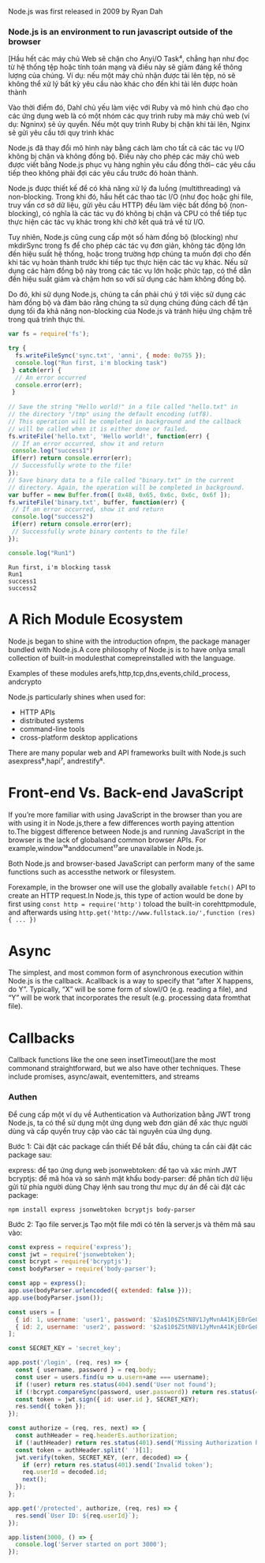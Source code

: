 Node.js was first released in 2009 by Ryan Dah
### Node.js is an environment to run javascript outside of the browser

[Hầu hết các máy chủ Web sẽ chặn cho Anyi/O Task⁴, chẳng hạn như đọc từ hệ thống tệp hoặc tính toán mạng và điều này sẽ giảm đáng kể thông lượng của chúng. Ví dụ: nếu một máy chủ nhận được tải lên tệp, nó sẽ không thể xử lý bất kỳ yêu cầu nào khác cho đến khi tải lên được hoàn thành

Vào thời điểm đó, Dahl chủ yếu làm việc với Ruby và mô hình chủ đạo cho các ứng dụng web là có một nhóm các quy trình ruby mà máy chủ web (ví dụ: Ngninx) sẽ ủy quyền. Nếu một quy trình Ruby bị chặn khi tải lên, Nginx sẽ gửi yêu cầu tới quy trình khác

Node.js đã thay đổi mô hình này bằng cách làm cho tất cả các tác vụ I/O không bị chặn và không đồng bộ. Điều này cho phép các máy chủ web được viết bằng Node.js phục vụ hàng nghìn yêu cầu đồng thời– các yêu cầu tiếp theo không phải đợi các yêu cầu trước đó hoàn thành.

Node.js được thiết kế để có khả năng xử lý đa luồng (multithreading) và non-blocking. Trong khi đó, hầu hết các thao tác I/O (như đọc hoặc ghi file, truy vấn cơ sở dữ liệu, gửi yêu cầu HTTP) đều làm việc bất đồng bộ (non-blocking), có nghĩa là các tác vụ đó không bị chặn và CPU có thể tiếp tục thực hiện các tác vụ khác trong khi chờ kết quả trả về từ I/O.

Tuy nhiên, Node.js cũng cung cấp một số hàm đồng bộ (blocking) như mkdirSync trong fs để cho phép các tác vụ đơn giản, không tác động lớn đến hiệu suất hệ thống, hoặc trong trường hợp chúng ta muốn đợi cho đến khi tác vụ hoàn thành trước khi tiếp tục thực hiện các tác vụ khác. Nếu sử dụng các hàm đồng bộ này trong các tác vụ lớn hoặc phức tạp, có thể dẫn đến hiệu suất giảm và chậm hơn so với sử dụng các hàm không đồng bộ.

Do đó, khi sử dụng Node.js, chúng ta cần phải chú ý tới việc sử dụng các hàm đồng bộ và đảm bảo rằng chúng ta sử dụng chúng đúng cách để tận dụng tối đa khả năng non-blocking của Node.js và tránh hiệu ứng chậm trễ trong quá trình thực thi.

```js
var fs = require('fs');

try {
  fs.writeFileSync('sync.txt', 'anni', { mode: 0o755 });
  console.log("Run first, i'm blocking task")
 } catch(err) {
  // An error occurred
  console.error(err);
 }
 
// Save the string "Hello world!" in a file called "hello.txt" in
// the directory "/tmp" using the default encoding (utf8).
// This operation will be completed in background and the callback
// will be called when it is either done or failed.
fs.writeFile('hello.txt', 'Hello world!', function(err) {
 // If an error occurred, show it and return
 console.log("success1")
 if(err) return console.error(err);
 // Successfully wrote to the file!
});
// Save binary data to a file called "binary.txt" in the current
// directory. Again, the operation will be completed in background.
var buffer = new Buffer.from([ 0x48, 0x65, 0x6c, 0x6c, 0x6f ]);
fs.writeFile('binary.txt', buffer, function(err) {
 // If an error occurred, show it and return
 console.log("success2")
 if(err) return console.error(err);
 // Successfully wrote binary contents to the file!
});

console.log("Run1")
```

```shell
Run first, i'm blocking tassk
Run1
success1
success2
```

<h1>A Rich Module Ecosystem </h1>

Node.js began to shine with the introduction ofnpm, the package manager bundled with Node.js.A core philosophy of Node.js is to have onlya small collection of built-in modulesthat comepreinstalled with the language.

Examples of these modules arefs,http,tcp,dns,events,child_process, andcrypto

Node.js particularly shines when used for:
- HTTP APIs
- distributed systems
- command-line tools
- cross-platform desktop applications

There are many popular web and API frameworks built with Node.js such asexpress⁶,hapi⁷, andrestify⁸.

<h1>Front-end Vs. Back-end JavaScript </h1>

If you’re more familiar with using JavaScript in the browser than you are with using it in Node.js,there a few differences worth paying attention to.The biggest difference between Node.js and running JavaScript in the browser is the lack of globalsand common browser APIs. For example,window¹⁶anddocument¹⁷are unavailable in Node.js.

Both Node.js and browser-based JavaScript can perform many of the same functions such as accessthe network or filesystem.

Forexample, in the browser one will use the globally available `fetch()` API to create an HTTP request.In Node.js, this type of action would be done by first using `const http = require('http')` toload the built-in corehttpmodule, and afterwards using `http.get('http://www.fullstack.io/',function (res) { ... })`

<h1> Async </h1>
The simplest, and most common form of asynchronous execution within Node.js is the callback. Acallback is a way to specify that “after X happens, do Y”. Typically, “X” will be some form of slowI/O (e.g. reading a file), and “Y” will be work that incorporates the result (e.g. processing data fromthat file).

<h1> Callbacks </h1>
Callback functions like the one seen insetTimeout()are the most commonand straightforward, but we also have other techniques. These include promises, async/await, eventemitters, and streams

### Authen
Để cung cấp một ví dụ về Authentication và Authorization bằng JWT trong Node.js, ta có thể sử dụng một ứng dụng web đơn giản để xác thực người dùng và cấp quyền truy cập vào các tài nguyên của ứng dụng.

Bước 1: Cài đặt các package cần thiết
Để bắt đầu, chúng ta cần cài đặt các package sau:

express: để tạo ứng dụng web
jsonwebtoken: để tạo và xác minh JWT
bcryptjs: để mã hóa và so sánh mật khẩu
body-parser: để phân tích dữ liệu gửi từ phía người dùng
Chạy lệnh sau trong thư mục dự án để cài đặt các package:
```shell
npm install express jsonwebtoken bcryptjs body-parser
```
Bước 2: Tạo file server.js
Tạo một file mới có tên là server.js và thêm mã sau vào:
```js
const express = require('express');
const jwt = require('jsonwebtoken');
const bcrypt = require('bcryptjs');
const bodyParser = require('body-parser');

const app = express();
app.use(bodyParser.urlencoded({ extended: false }));
app.use(bodyParser.json());

const users = [
  { id: 1, username: 'user1', password: '$2a$10$ZStN8V1JyMvnA41KjE0rGe8r7Wu/E9JlgK7VUGJv0.8dVq3t0wH0S' },
  { id: 2, username: 'user2', password: '$2a$10$ZStN8V1JyMvnA41KjE0rGe8r7Wu/E9JlgK7VUGJv0.8dVq3t0wH0S' }
];

const SECRET_KEY = 'secret_key';

app.post('/login', (req, res) => {
  const { username, password } = req.body;
  const user = users.find(u => u.usern+ame === username);
  if (!user) return res.status(404).send('User not found');
  if (!bcrypt.compareSync(password, user.password)) return res.status(401).send('Invalid password');
  const token = jwt.sign({ id: user.id }, SECRET_KEY);
  res.send({ token });
});

const authorize = (req, res, next) => {
  const authHeader = req.headerEs.authorization;
  if (!authHeader) return res.status(401).send('Missing Authorization header');
  const token = authHeader.split(' ')[1];
  jwt.verify(token, SECRET_KEY, (err, decoded) => {
    if (err) return res.status(401).send('Invalid token');
    req.userId = decoded.id;
    next();
  });
};

app.get('/protected', authorize, (req, res) => {
  res.send(`User ID: ${req.userId}`);
});

app.listen(3000, () => {
  console.log('Server started on port 3000');
});
```
